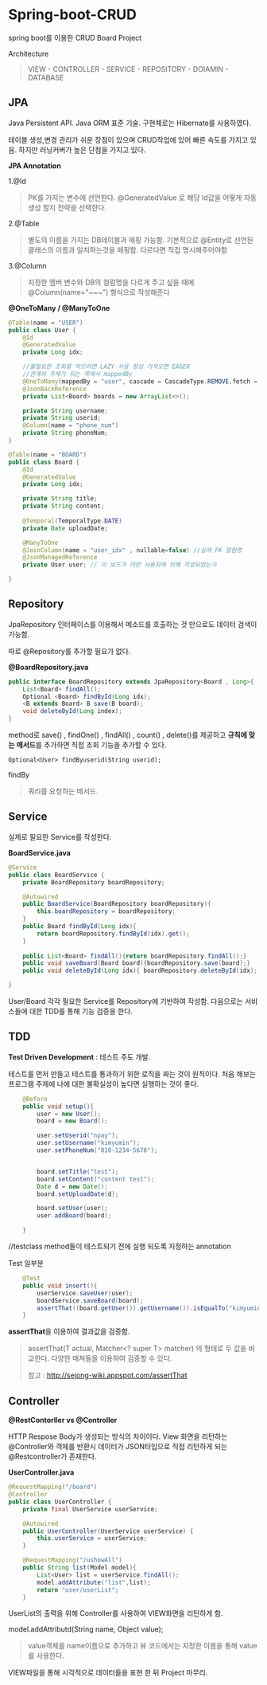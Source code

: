 # Spring-boot-CRUD

spring boot를 이용한 CRUD Board Project

Architecture  

> VIEW - CONTROLLER - SERVICE - REPOSITORY - DOIAMIN - DATABASE  




## JPA 

Java Persistent API. Java ORM 표준 기술. 구현체로는 Hibernate를 사용하였다.

테이블 생성,변경 관리가 쉬운 장점이 있으며 CRUD작업에 있어 빠른 속도를 가지고 있음.
하지만 러닝커버가 높은 단점을 가지고 있다.



**JPA Annotation**

1.@Id

> PK를 가지는 변수에 선언한다. @GeneratedValue 로 해당 Id값을 어떻게 자동 생성 할지 전략을 선택한다.

2.@Table

> 별도의 이름을 가지는 DB테이블과 매핑 가능함. 기본적으로 @Entity로 선언된 클래스의 이름과 일치하는것을 매핑함. 다르다면 직접 명시해주어야함

3.@Column

> 지정한 멤버 변수와 DB의 컬럼명을 다르게 주고 싶을 때에 @Column(name="~~~") 형식으로 작성해준다



**@OneToMany / @ManyToOne**  

```java
@Table(name = "USER")
public class User {
    @Id
    @GeneratedValue
    private Long idx;

    //불필요한 조회를 막으려면 LAZY 사용 항상 가져오면 EAGER
    //관계의 주체가 되는 쪽에서 mappedBy
    @OneToMany(mappedBy = "user", cascade = CascadeType.REMOVE,fetch = FetchType.EAGER)
    @JsonBackReference
    private List<Board> boards = new ArrayList<>();

    private String username;
    private String userid;
    @Column(name = "phone_num")
    private String phoneNum;
}

@Table(name = "BOARD")
public class Board {
    @Id
    @GeneratedValue
    private Long idx;

    private String title;
    private String content;
    
    @Temporal(TemporalType.DATE)
    private Date uploadDate;

    @ManyToOne
    @JoinColumn(name = "user_idx" , nullable=false) //실제 FK 컬럼명
    @JsonManagedReference
    private User user; // 이 보드가 어떤 사용자에 의해 작성되었는가

}

```



## Repository

JpaRepository 인터페이스를 이용해서 메소드를 호출하는 것 만으로도 데이터 검색이 가능함.

따로 @Repository를 추가할 필요가 없다.



**@BoardRepository.java**

```java
public interface BoardRepository extends JpaRepository<Board , Long>{
    List<Board> findAll();
    Optional <Board> findById(Long idx);
    <B extends Board> B save(B board);
    void deleteById(Long index);
}
```



method로 save() , findOne() , findAll() , count() , delete()를 제공하고 **규칙에 맞는 메서드**를 추가하면 직접 조회 기능을 추가할 수 있다.

```
Optional<User> findByuserid(String userid);
```

findBy 

> 쿼리를 요청하는 메서드.





## Service

실제로 필요한 Service를 작성한다.

**BoardService.java**

```java
@Service
public class BoardService {
    private BoardRepository boardRepository;

    @Autowired
    public BoardService(BoardRepository boardRepository){
        this.boardRepository = boardRepository;
    }
    public Board findById(Long idx){ 
        return boardRepository.findById(idx).get(); 
    }
   
    public List<Board> findAll(){return boardRepository.findAll();}
    public void saveBoard(Board board){boardRepository.save(board);}
    public void deleteById(Long idx){ boardRepository.deleteById(idx); }

}
```

User/Board 각각 필요한 Service를 Repository에 기반하여 작성함. 다음으로는 서비스들에 대한 TDD를 통해 기능 검증을 한다.







## TDD

 **Test Driven Development** : 테스트 주도 개발.

테스트를 먼저 만들고 테스트를 통과하기 위한 로직을 짜는 것이 원칙이다. 처음 해보는 프로그램 주제에 나에 대한 불확실성이 높다면 실행하는 것이 좋다.

```java
    @Before
    public void setup(){
        user = new User();
        board = new Board();

        user.setUserid("npay");
        user.setUsername("kimyumin");
        user.setPhoneNum("010-1234-5678");


        board.setTitle("test");
        board.setContent("content test");
        Date d = new Date();
        board.setUploadDate(d);

        board.setUser(user);
        user.addBoard(board);

    }
```

//testclass method들이 테스트되기 전에 실행 되도록 지정하는 annotation

Test 일부분

```java
    @Test
    public void insert(){
        userService.saveUser(user);
        boardService.saveBoard(board);
        assertThat((board.getUser()).getUsername()).isEqualTo("kimyumin");
    }

```

**assertThat**을 이용하여 결과값을 검증함.

> assertThat(T actual, Matcher<? super T> matcher) 의 형태로 두 값을 비교한다. 다양한 매쳐들을 이용하여 검증할 수 있다.
>
> 참고 : http://sejong-wiki.appspot.com/assertThat



## Controller

**@RestContorller vs @Controller**

HTTP Respose Body가 생성되는 방식의 차이이다. View 화면을 리턴하는 @Controller와 객체를 반환시 데이터가 JSON타입으로 직접 리턴하게 되는 @Restcontroller가 존재한다.



**UserController.java**

```java
@RequestMapping("/board")
@Controller
public class UserController {
    private final UserService userService;

    @Autowired
    public UserController(UserService userService) {
        this.userService = userService;
    }

    @RequestMapping("/ushowAll")
    public String list(Model model){
        List<User> list = userService.findAll();
        model.addAttribute("list",list);
        return "user/userList";
    }
```

UserList의 출력을 위해 Controller를 사용하여 VIEW화면을 리턴하게 함. 

model.addAttributd(String name, Object value); 

> value객체를 name이름으로 추가하고 뷰 코드에서는 지정한 이름을 통해 value를 사용한다.



VIEW파일을 통해 시각적으로 데이터들을 표현 한 뒤 Project 마무리. 






